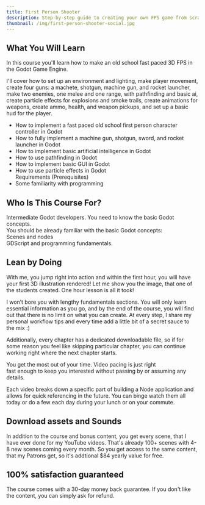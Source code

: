 ```yaml
---
title: First Person Shooter
description: Step-by-step guide to creating your own FPS game from scratch using Godot Engine
thumbnail: /img/first-person-shooter-social.jpg
---
```


## What You Will Learn
In this course you'll learn how to make an old school fast paced 3D FPS in the Godot Game Engine.  
  
I'll cover how to set up an environment and lighting, make player movement, create four guns: a machete, shotgun, machine gun, and rocket launcher, make two enemies, one melee and one range, with pathfinding and basic ai, create particle effects for explosions and smoke trails, create animations for weapons, create ammo, health, and weapon pickups, and set up a basic hud for the player.  
  
- How to implement a fast paced old school first person character controller in Godot  
- How to fully implement a machine gun, shotgun, sword, and rocket launcher in Godot 
- How to implement basic artificial intelligence in Godot  
- How to use pathfinding in Godot  
- How to implement basic GUI in Godot  
- How to use particle effects in Godot  
Requirements (Prerequisites)  
- Some familiarity with programming


## Who Is This Course For?
Intermediate Godot developers. You need to know the basic Godot concepts.  
You should be already familiar with the basic Godot concepts:  
Scenes and nodes  
GDScript and programming fundamentals.

## Lean by Doing
With me, you jump right into action and within the first hour, you will have your first 3D illustration rendered! Let me show you the image, that one of the students created. One hour lesson is all it took!  
  
I won’t bore you with lengthy fundamentals sections. You will only learn essential information as you go, and by the end of the course, you will find out that there is no limit on what you can create. At every step, I share my personal workflow tips and every time add a little bit of a secret sauce to the mix :)  
  
Additionally, every chapter has a dedicated downloadable file, so if for some reason you feel like skipping particular chapter, you can continue working right where the next chapter starts.  
  
You get the most out of your time. Video pacing is just right  
fast enough to keep you interested without passing by or assuming any details.  
  
Each video breaks down a specific part of building a Node application and allows for quick referencing in the future. You can binge watch them all today or do a few each day during your lunch or on your commute.

## Download assets and Sounds
In addition to the course and bonus content, you get every scene, that I have ever done for my YouTube videos. That's already 100+ scenes with 4-8 new scenes coming every month. So you get access to the same content, that my Patrons get, so it's addtional $84 yearly value for free.

## 100% satisfaction guaranteed
The course comes with a 30-day money back guarantee. If you don't like the content, you can simply ask for refund.